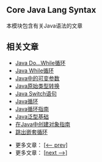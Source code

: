 ## Core Java Lang Syntax

本模块包含有关Java语法的文章

## 相关文章

+ [Java Do...While循环](docs/Java-Do-While循环.md)
+ [Java While循环](docs/Java-While循环.md)
+ [Java中的可变参数](docs/Java中的可变参数.md)
+ [Java原始类型转换](docs/Java原始类型转换.md)
+ [Java Switch语句](docs/Java-Switch语句.md)
+ [Java循环](docs/Java-for循环.md)
+ [Java循环指南](docs/Java循环指南.md)
+ [Java泛型基础](docs/Java泛型基础.md)
+ [在Java中创建对象指南](docs/在Java中创建对象指南.md)
+ [跳出嵌套循环](docs/跳出嵌套循环.md)

- 更多文章： [[<-- prev]](../java-lang-operators-2/README.md)
- 更多文章： [[next -->]](../java-lang-syntax-2/README.md)